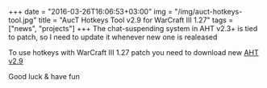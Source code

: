 +++
date = "2016-03-26T16:06:53+03:00"
img = "/img/auct-hotkeys-tool.jpg"
title = "AucT Hotkeys Tool v2.9 for WarCraft III 1.27"
tags = ["news", "projects"]
+++
The chat-suspending system in AHT v2.3+ is tied to patch, so I need to update it whenever new one is realeased

To use hotkeys with WarCraft III 1.27 patch you need to download new [AHT v2.9](https://aht.auct.eu/)

Good luck & have fun